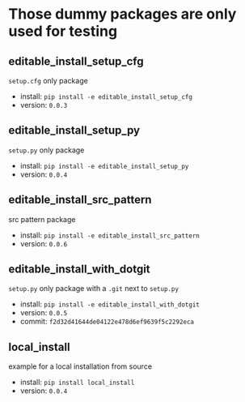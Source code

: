 # Those dummy packages are only used for testing

## editable_install_setup_cfg

`setup.cfg` only package

- install: `pip install -e editable_install_setup_cfg`
- version: `0.0.3`

## editable_install_setup_py

`setup.py` only package

- install: `pip install -e editable_install_setup_py`
- version: `0.0.4`

## editable_install_src_pattern

src pattern package

- install: `pip install -e editable_install_src_pattern`
- version: `0.0.6`

## editable_install_with_dotgit

`setup.py` only package with a `.git` next to `setup.py`

- install: `pip install -e editable_install_with_dotgit`
- version: `0.0.5`
- commit: `f2d32d41644de04122e478d6ef9639f5c2292eca`

## local_install

example for a local installation from source

- install: `pip install local_install`
- version: `0.0.4`
